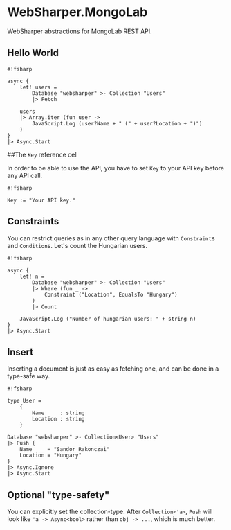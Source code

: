 # WebSharper.MongoLab

WebSharper abstractions for MongoLab REST API.

## Hello World

```
#!fsharp

async {
    let! users =
        Database "websharper" >- Collection "Users"
        |> Fetch

    users
    |> Array.iter (fun user ->
        JavaScript.Log (user?Name + " (" + user?Location + ")")
    )
}
|> Async.Start
```

##The ``Key`` reference cell

In order to be able to use the API, you have to set ``Key`` to your API key before any API call.

```
#!fsharp

Key := "Your API key."
```

## Constraints

You can restrict queries as in any other query language with ``Constraint``s and ``Condition``s. Let's count the Hungarian users.

```
#!fsharp

async {
    let! n =
        Database "websharper" >- Collection "Users"
        |> Where (fun _ ->
            Constraint ("Location", EqualsTo "Hungary")
        )
        |> Count

    JavaScript.Log ("Number of hungarian users: " + string n)
}
|> Async.Start
```

## Insert

Inserting a document is just as easy as fetching one, and can be done in a type-safe way.

```
#!fsharp

type User =
    {
        Name     : string
        Location : string
    }

Database "websharper" >- Collection<User> "Users"
|> Push {
    Name     = "Sandor Rakonczai"
    Location = "Hungary"
}
|> Async.Ignore
|> Async.Start
```

## Optional "type-safety"

You can explicitly set the collection-type. After ``Collection<'a>``, ``Push`` will look like ``'a -> Async<bool>`` rather than ``obj -> ...``, which is much better.